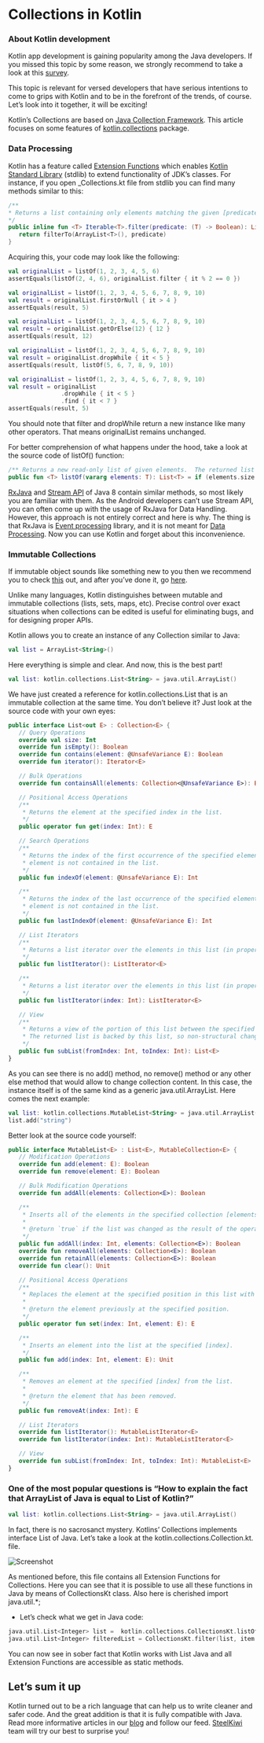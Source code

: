 # Collections in Kotlin

### About Kotlin development

Kotlin app development is gaining popularity among the Java developers. If you missed this topic by some reason, we strongly recommend to take a look at this [survey](http://steelkiwi.com/blog/getting-started-kotlin-libraries-Glide-Dagger/).

This topic is relevant for versed developers that have serious intentions to come to grips with Kotlin and to be in the forefront of the trends, of course. Let’s look into it together, it will be exciting!

Kotlin’s Collections are based on [Java Collection Framework](https://www.tutorialspoint.com/java/java_collections.htm). This article focuses on some features of [kotlin.collections](https://kotlinlang.org/api/latest/jvm/stdlib/kotlin.collections/) package.

### Data Processing
Kotlin has a feature called [Extension Functions](https://kotlinlang.org/docs/reference/extensions.html) which enables [Kotlin Standard Library](https://kotlinlang.org/api/latest/jvm/stdlib/index.html) (stdlib) to extend functionality of JDK’s classes. For instance, if you open _Collections.kt file from stdlib you can find many methods similar to this:

```kotlin
/**
* Returns a list containing only elements matching the given [predicate].
*/
public inline fun <T> Iterable<T>.filter(predicate: (T) -> Boolean): List<T> {
   return filterTo(ArrayList<T>(), predicate)
}
```
Acquiring this, your code may look like the following:

```kotlin
val originalList = listOf(1, 2, 3, 4, 5, 6)
assertEquals(listOf(2, 4, 6), originalList.filter { it % 2 == 0 })

val originalList = listOf(1, 2, 3, 4, 5, 6, 7, 8, 9, 10)
val result = originalList.firstOrNull { it > 4 }
assertEquals(result, 5)

val originalList = listOf(1, 2, 3, 4, 5, 6, 7, 8, 9, 10)
val result = originalList.getOrElse(12) { 12 }
assertEquals(result, 12)

val originalList = listOf(1, 2, 3, 4, 5, 6, 7, 8, 9, 10)
val result = originalList.dropWhile { it < 5 }
assertEquals(result, listOf(5, 6, 7, 8, 9, 10))

val originalList = listOf(1, 2, 3, 4, 5, 6, 7, 8, 9, 10)
val result = originalList
               .dropWhile { it < 5 }
               .find { it < 7 }
assertEquals(result, 5)

```

You should note that filter and dropWhile return a new instance like many other operators. That means originalList remains unchanged.

For better comprehension of what happens under the hood, take a look at the source code of listOf() function:


```kotlin
/** Returns a new read-only list of given elements.  The returned list is serializable (JVM). */
public fun <T> listOf(vararg elements: T): List<T> = if (elements.size > 0) elements.asList() else emptyList()
```

[RxJava](https://github.com/ReactiveX/RxJava) and [Stream API](https://docs.oracle.com/javase/8/docs/api/java/util/stream/Stream.html) of Java 8 contain similar methods, so most likely you are familiar with them. As the Android developers can’t use Stream API, you can often come up with the usage of RxJava for Data Handling. However, this approach is not entirely correct and here is why. The thing is that RxJava is [Event processing](http://www.ibm.com/support/knowledgecenter/SSGMCP_4.2.0/com.ibm.cics.ts.eventprocessing.doc/concepts/dfhep_definition.html) library, and it is not meant for [Data Processing](https://en.wikipedia.org/wiki/Data_processing). Now you can use Kotlin and forget about this inconvenience.

### Immutable Collections
If immutable object sounds like something new to you then we recommend you to check [this](https://docs.oracle.com/javase/tutorial/essential/concurrency/immutable.html) out, and after you’ve done it, go [here](https://docs.oracle.com/javase/tutorial/essential/concurrency/imstrat.html).

Unlike many languages, Kotlin distinguishes between mutable and immutable collections (lists, sets, maps, etc). Precise control over exact situations when collections can be edited is useful for eliminating bugs, and for designing proper APIs.

Kotlin allows you to create an instance of any Collection similar to Java:
```kotlin
val list = ArrayList<String>()
```
Here everything is simple and clear.
And now, this is the best part!
```kotlin
val list: kotlin.collections.List<String> = java.util.ArrayList()
```
We have just created a reference for kotlin.collections.List that is an immutable collection at the same time. You don’t believe it? Just look at the source code with your own eyes:
```kotlin
public interface List<out E> : Collection<E> {
   // Query Operations
   override val size: Int
   override fun isEmpty(): Boolean
   override fun contains(element: @UnsafeVariance E): Boolean
   override fun iterator(): Iterator<E>

   // Bulk Operations
   override fun containsAll(elements: Collection<@UnsafeVariance E>): Boolean

   // Positional Access Operations
   /**
    * Returns the element at the specified index in the list.
    */
   public operator fun get(index: Int): E

   // Search Operations
   /**
    * Returns the index of the first occurrence of the specified element in the list, or -1 if the specified
    * element is not contained in the list.
    */
   public fun indexOf(element: @UnsafeVariance E): Int

   /**
    * Returns the index of the last occurrence of the specified element in the list, or -1 if the specified
    * element is not contained in the list.
    */
   public fun lastIndexOf(element: @UnsafeVariance E): Int

   // List Iterators
   /**
    * Returns a list iterator over the elements in this list (in proper sequence).
    */
   public fun listIterator(): ListIterator<E>

   /**
    * Returns a list iterator over the elements in this list (in proper sequence), starting at the specified [index].
    */
   public fun listIterator(index: Int): ListIterator<E>

   // View
   /**
    * Returns a view of the portion of this list between the specified [fromIndex] (inclusive) and [toIndex] (exclusive).
    * The returned list is backed by this list, so non-structural changes in the returned list are reflected in this list, and vice-versa.
    */
   public fun subList(fromIndex: Int, toIndex: Int): List<E>
}
```
As you can see there is no add() method, no remove() method or any other else method that would allow to change collection content. In this case, the instance itself is of the same kind as a generic java.util.ArrayList. Here comes the next example:


```kotlin
val list: kotlin.collections.MutableList<String> = java.util.ArrayList()
list.add("string")
```
Better look at  the source code yourself:
```kotlin
public interface MutableList<E> : List<E>, MutableCollection<E> {
   // Modification Operations
   override fun add(element: E): Boolean
   override fun remove(element: E): Boolean

   // Bulk Modification Operations
   override fun addAll(elements: Collection<E>): Boolean

   /**
    * Inserts all of the elements in the specified collection [elements] into this list at the specified [index].
    *
    * @return `true` if the list was changed as the result of the operation.
    */
   public fun addAll(index: Int, elements: Collection<E>): Boolean
   override fun removeAll(elements: Collection<E>): Boolean
   override fun retainAll(elements: Collection<E>): Boolean
   override fun clear(): Unit

   // Positional Access Operations
   /**
    * Replaces the element at the specified position in this list with the specified element.
    *
    * @return the element previously at the specified position.
    */
   public operator fun set(index: Int, element: E): E

   /**
    * Inserts an element into the list at the specified [index].
    */
   public fun add(index: Int, element: E): Unit

   /**
    * Removes an element at the specified [index] from the list.
    *
    * @return the element that has been removed.
    */
   public fun removeAt(index: Int): E

   // List Iterators
   override fun listIterator(): MutableListIterator<E>
   override fun listIterator(index: Int): MutableListIterator<E>

   // View
   override fun subList(fromIndex: Int, toIndex: Int): MutableList<E>
}
```
### One of the most popular questions is “How to explain the fact that ArrayList of Java is equal to List of Kotlin?”

```kotlin
val list: kotlin.collections.List<String> = java.util.ArrayList()
```
In fact, there is no sacrosanct mystery. Kotlins’ Collections implements interface List of Java. Let’s take a look at the kotlin.collections.Collection.kt. file.

![Screenshot](https://github.com/steelkiwi/collection_in_kotlin/blob/master/data/img.png)

As mentioned before, this file contains all Extension Functions for Collections. Here you can see that it is possible to use all these functions in Java by means of CollectionsKt class. Also here is cherished import java.util.*;
* Let’s check what we get in Java code:

```kotlin
java.util.List<Integer> list =  kotlin.collections.CollectionsKt.listOf(3, 4, 5);
java.util.List<Integer> filteredList = CollectionsKt.filter(list, item -> item > 4);
```

You can now see in sober fact that Kotlin works with List Java and all Extension Functions are accessible as static methods.
## Let’s sum it up

Kotlin turned out to be a rich language that can help us to write cleaner and safer code. And the great addition is that it is fully compatible with Java. Read more informative articles in our [blog](http://steelkiwi.com/blog/) and follow our feed. [SteelKiwi](http://steelkiwi.com/) team will try our best to surprise you!
